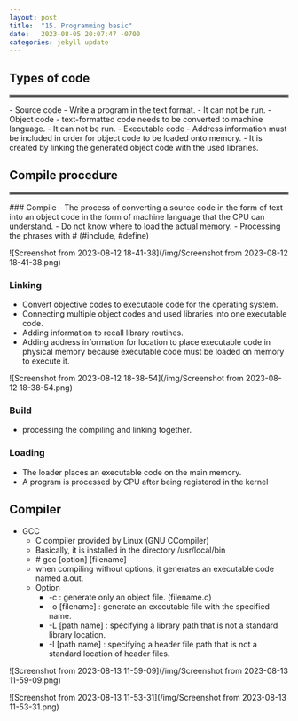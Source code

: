 ```yaml
---
layout: post
title:  "15. Programming basic"
date:   2023-08-05 20:07:47 -0700
categories: jekyll update
---
```


## Types of code 
<hr style="border:2px solid gray">
- Source code
	- Write a program in the text format.
	- It can not be run.
- Object code
	- text-formatted code needs to be converted to machine language.
	- It can not be run.
- Executable code
	- Address information must be included in order for object code to be loaded onto memory.
	- It is created by linking the generated object code with the used libraries.

## Compile procedure
<hr style="border:2px solid gray">
### Compile
- The process of converting a source code in the form of text into an object code in the form of machine language that the CPU can understand.
- Do not know where to load the actual memory.
- Processing the phrases with # (#include, #define)


![Screenshot from 2023-08-12 18-41-38](/img/Screenshot from 2023-08-12 18-41-38.png)

### Linking
- Convert objective codes to executable code for the operating system.
- Connecting multiple object codes and used libraries into one executable code.
- Adding information to recall library routines.
- Adding address information for location to place executable code in physical memory because executable code must be loaded on memory to execute it.

![Screenshot from 2023-08-12 18-38-54](/img/Screenshot from 2023-08-12 18-38-54.png)

### Build
- processing the compiling and linking together.

### Loading
- The loader places an executable code on the main memory.
- A program is processed by CPU after being registered in the kernel

## Compiler
- GCC
	- C compiler provided by Linux (GNU CCompiler)
	- Basically, it is installed in the directory /usr/local/bin
	- \# gcc [option] [filename]
	- when compiling without options, it generates an executable code named a.out.
	- Option
		- -c : generate only an object file. (filename.o)
		- -o [filename] : generate an executable file with the specified name.
		- -L [path name] : specifying a library path that is not a standard library location.
		- -I [path name] : specifying a header file path that is not a standard location of header files.

![Screenshot from 2023-08-13 11-59-09](/img/Screenshot from 2023-08-13 11-59-09.png)

![Screenshot from 2023-08-13 11-53-31](/img/Screenshot from 2023-08-13 11-53-31.png)

